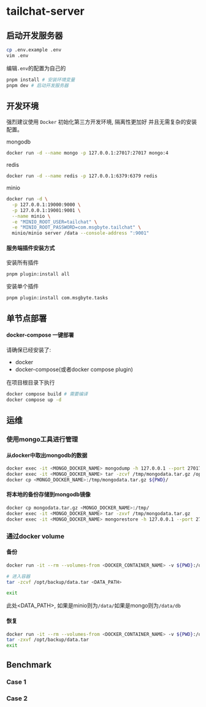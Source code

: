 # tailchat-server

## 启动开发服务器

```bash
cp .env.example .env
vim .env
```

编辑`.env`的配置为自己的

```bash
pnpm install # 安装环境变量
pnpm dev # 启动开发服务器
```

## 开发环境

强烈建议使用 `Docker` 初始化第三方开发环境, 隔离性更加好 并且无需复杂的安装配置。

mongodb
```bash
docker run -d --name mongo -p 127.0.0.1:27017:27017 mongo:4
```

redis
```bash
docker run -d --name redis -p 127.0.0.1:6379:6379 redis
```

minio
```bash
docker run -d \
  -p 127.0.0.1:19000:9000 \
  -p 127.0.0.1:19001:9001 \
  --name minio \
  -e "MINIO_ROOT_USER=tailchat" \
  -e "MINIO_ROOT_PASSWORD=com.msgbyte.tailchat" \
  minio/minio server /data --console-address ":9001"
```

#### 服务端插件安装方式

安装所有插件
```
pnpm plugin:install all
```

安装单个插件
```
pnpm plugin:install com.msgbyte.tasks
```

## 单节点部署

#### docker-compose 一键部署

请确保已经安装了:
- docker
- docker-compose(或者docker compose plugin)


在项目根目录下执行
```bash
docker compose build # 需要编译
docker compose up -d
```

## 运维

### 使用mongo工具进行管理

#### 从docker中取出mongodb的数据

```bash
docker exec -it <MONGO_DOCKER_NAME> mongodump -h 127.0.0.1 --port 27017 -d <MONGO_COLLECTION_NAME> -o /opt/backup/
docker exec -it <MONGO_DOCKER_NAME> tar -zcvf /tmp/mongodata.tar.gz /opt/backup/<MONGO_COLLECTION_NAME>
docker cp <MONGO_DOCKER_NAME>:/tmp/mongodata.tar.gz ${PWD}/
```

#### 将本地的备份存储到mongodb镜像

```bash
docker cp mongodata.tar.gz <MONGO_DOCKER_NAME>:/tmp/
docker exec -it <MONGO_DOCKER_NAME> tar -zxvf /tmp/mongodata.tar.gz
docker exec -it <MONGO_DOCKER_NAME> mongorestore -h 127.0.0.1 --port 27017 -d <MONGO_COLLECTION_NAME> /opt/backup/<MONGO_COLLECTION_NAME>
```

### 通过docker volume

#### 备份
```bash
docker run -it --rm --volumes-from <DOCKER_CONTAINER_NAME> -v ${PWD}:/opt/backup --name export busybox sh

# 进入容器
tar -zcvf /opt/backup/data.tar <DATA_PATH>

exit
```
此处<DATA_PATH>, 如果是minio则为`/data/`如果是mongo则为`/data/db`

#### 恢复
```bash
docker run -it --rm --volumes-from <DOCKER_CONTAINER_NAME> -v ${PWD}:/opt/backup --name importer busybox sh
tar -zxvf /opt/backup/data.tar
exit
```


## Benchmark

### Case 1
<!--
部署环境
```
hash: 4771a830b0787280d53935948c99c340c81de977
env: development
cpu: i7-8700K
memory: 32G
节点数: 1
测试终端: tailchat-cli
测试脚本: bench --time 60 --num 10000 "chat.message.sendMessage" '{"converseId": "61fa58845aff4f8a3e68ccf3", "groupId": "61fa58845aff4f8a3e68ccf4", "content": "123"}'

备注:
- 使用`Redis`作为消息中转中心, `Redis`部署在局域网的nas上
- 使用一个真实账户作为消息推送的接收方
```

```
Benchmark result:

  3,845 requests in 1m, 0 error

  Requests/sec: 64

  Latency:
    Avg:       15ms
    Min:        9ms
    Max:       91ms
```
-->
### Case 2

<!-- TODO -->
